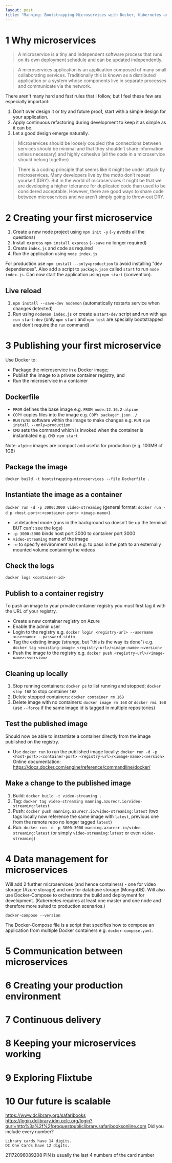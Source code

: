```yaml
---
layout: post
title: "Manning: Bootstrapping Microservices with Docker, Kubernetes and Terraform"
---
```


# 1 Why microservices

> A microservice is a tiny and independent software process that runs on its own deployment schedule and can be updated independently.

> A microservices application is an application composed of many small collaborating services. Traditionally this is known as a distributed application or a system whose components live in separate processes and communicate via the network. 

There aren't many hard and fast rules that I follow, but I feel these few are especially important:

1. Don’t over design it or try and future proof, start with a simple design for your application.
2. Apply continuous refactoring during development to keep it as simple as it can be.
3. Let a good design emerge naturally.

> Microservices should be loosely coupled (the connections between services should be minimal and that they shouldn’t share information unless necessary) and highly cohesive (all the code in a microservice should belong together)

> There is a coding principle that seems like it might be under attack by microservices. Many developers live by the motto don’t repeat yourself (DRY). But in the world of microservices it might be that we are developing a higher tolerance for duplicated code than used to be considered acceptable. However, there are good ways to share code between microservices and we aren’t simply going to throw-out DRY.

# 2 Creating your first microservice

1. Create a new node project using `npm init -y` (`-y` avoids all the questions)
2. Install express `npm install express` (`--save` no longer required)
3. Create `index.js` and code as required
4. Run the application using `node index.js`

For production use `npm install --only=production` to avoid installing "dev dependences". Also add a script to `package.json` called `start` to run `node index.js`. Can now start the application using `npm start` (convention).

## Live reload

1. `npm install --save-dev nodemon` (automatically restarts service when changes detected)
2. Run using `nodemon index.js` or create a `start-dev` script and run with `npm run start-dev` (only `npm start` and `npm test` are specially bootstrapped and don't require the `run` command)

# 3 Publishing your first microservice

Use Docker to:
* Package the microservice in a Docker image;
* Publish the image to a private container registry; and
* Run the microservice in a container

## Dockerfile

* `FROM` defines the base image e.g. `FROM node:12.16.2-alpine` 
* `COPY` copies files into the image e.g. `COPY package*.json ./`
* `RUN` runs software within the image to make changes e.g. `RUN npm install --only=production`
* `CMD` sets the command which is invoked when the container is instantiated e.g. `CMD npm start`

Note: `alpine` images are compact and useful for production (e.g. 100MB cf 1GB)

## Package the image

`docker build -t bootstrapping-microservices --file Dockerfile .`

## Instantiate the image as a container

`docker run -d -p 3000:3000 video-streaming` (general format: `docker run -d p <host-port>:<container-port> <image-name>`)

* `-d` detached mode (runs in the background so doesn't tie up the terminal BUT can't see the logs)
* `-p 3000:3000` binds host port 3000 to container port 3000
* `video-streaming` name of the image
* `-e` to specify environment vars e.g. to pass in the path to an externally mounted volume containing the videos

## Check the logs

`docker logs <container-id>`

## Publish to a container registry

To push an image to your private container registry you must first tag it with the URL of your registry.

* Create a new container registry on Azure
* Enable the admin user
* Login to the registry e.g. `docker login <registry-url> --username <username> --password-stdin`
* Tag the existing image (strange, but "this is the way its done") e.g. `docker tag <existing-image> <registry-url>/<image-name>:<version>`
* Push the image to the registry e.g. `docker push <registry-url>/<image-name>:<version>`

## Cleaning up locally

1. Stop running containers: `docker ps` to list running and stopped; `docker stop 168` to stop container `168`
2. Delete stopped containers: `docker container rm 168`
3. Delete image with no containers: `docker image rm 168` or `docker rmi 168` (use `--force` if the same image id is tagged in multiple repositories)

## Test the published image

Should now be able to instantiate a container directly from the image published on the registry.

* Use `docker run` to run the published image locally: `docker run -d -p <host-port>:<container-port> <registry-url>/<image-name>:<version>`
Online documentation: https://docs.docker.com/engine/reference/commandline/docker/

## Make a change to the published image

1. Build: `docker build -t video-streaming .`
2. Tag: `docker tag video-streaming manning.azurecr.io/video-streaming:latest`
3. Push: `docker push manning.azurecr.io/video-streaming:latest` (two tags locally now reference the same image with `latest`, previous one from the remote repo no longer tagged `latest`)
4. Run: `docker run -d -p 3000:3000 manning.azurecr.io/video-streaming:latest` (or simply `video-streaming:latest` or even `video-streaming`)

# 4 Data management for microservices

Will add 2 further microservices (and hence containers) - one for video storage (Azure storage) and one for database storage (MongoDB). Will also use Docker-Compose to orchestrate the build and deployment for development. (Kubernetes requires at least one master and one node and therefore more suited to production scenarios.)

`docker-compose --version`

The Docker-Compose file is a script that specifies how to compose an application from multiple Docker containers e.g. `docker-compose.yaml`.




# 5 Communication between microservices

# 6 Creating your production environment

# 7 Continuous delivery

# 8 Keeping your microservices working

# 9 Exploring Flixtube

# 10 Our future is scalable





https://www.dclibrary.org/safaribooks
https://login.dclibrary.idm.oclc.org/login?qurl=http%3a%2f%2fproquestpubliclibrary.safaribooksonline.com
Did you include every number?

    Library cards have 14 digits.
    DC One Cards have 12 digits.

21172096089208
PIN is usually the last 4 numbers of the card number


